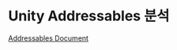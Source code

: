 # Unity Addressables 분석
[Addressables Document](https://docs.unity3d.com/Packages/com.unity.addressables@2.3/manual/index.html)